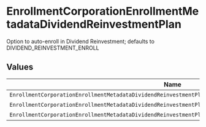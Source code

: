 # EnrollmentCorporationEnrollmentMetadataDividendReinvestmentPlan

Option to auto-enroll in Dividend Reinvestment; defaults to DIVIDEND_REINVESTMENT_ENROLL


## Values

| Name                                                                                                       | Value                                                                                                      |
| ---------------------------------------------------------------------------------------------------------- | ---------------------------------------------------------------------------------------------------------- |
| `EnrollmentCorporationEnrollmentMetadataDividendReinvestmentPlanAutoEnrollDividendReinvestmentUnspecified` | AUTO_ENROLL_DIVIDEND_REINVESTMENT_UNSPECIFIED                                                              |
| `EnrollmentCorporationEnrollmentMetadataDividendReinvestmentPlanDividendReinvestmentEnroll`                | DIVIDEND_REINVESTMENT_ENROLL                                                                               |
| `EnrollmentCorporationEnrollmentMetadataDividendReinvestmentPlanDividendReinvestmentDecline`               | DIVIDEND_REINVESTMENT_DECLINE                                                                              |